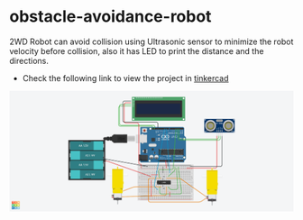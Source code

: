 # obstacle-avoidance-robot
2WD Robot can avoid collision using Ultrasonic sensor to minimize the robot velocity before collision, also it has LED to print the distance and the directions.


- Check the following link to view the project in [tinkercad](https://www.tinkercad.com/things/1hWNzZK2cs5)

 ![Circuit](https://github.com/MAzewail/obstacle-avoidance-robot/blob/main/Obstacle%20Avoidance%20Robot.png)
